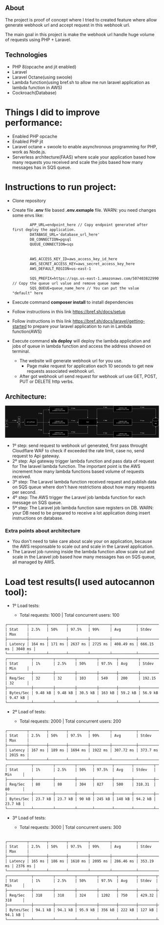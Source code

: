 ## About

The project is proof of concept where I tried to created feature where allow generate webhook url and accept request in this webhook url.

The main goal in this project is make the webhook url handle huge volume of requests using PHP + Laravel.

## Technologies

- PHP 8(opcache and jit enabled)
- Laravel
- Laravel Octane(using swoole)
- Lambda function(using bref.sh to allow me run laravel application as lambda function in AWS)
- Cockroach(Database)

Things I did to improve performance:
======================================

- Enabled PHP opcache 
- Enabled PHP jit
- Laravel octane + swoole to enable asynchronous programming for PHP, work as Node.js.
- Serverless architecture(FAAS) where scale your application based how many requests you received and scale the jobs based how many messages has in SQS queue.

Instructions to run project:
=============================

- Clone repository
- Create file **.env** file based **.env.exmaple** file. WARN: you need changes some envs like:
    ```
            APP_URL=endpoint_here // Copy endpoint generated after first deploy the application.
            DATABASE_URL='database_url_here'
            DB_CONNECTION=pgsql  
            QUEUE_CONNECTION=sqs
            

            AWS_ACCESS_KEY_ID=aws_access_key_id_here
            AWS_SECRET_ACCESS_KEY=aws_secret_access_key_here
            AWS_DEFAULT_REGION=us-east-1

            SQS_PREFIX=https://sqs.us-east-1.amazonaws.com/507403822990 // Copy the queue url value and remove queue name
            SQS_QUEUE=queue_name_here // You can put the value "default" here

    ```

- Execute command **composer install** to install dependencies
- Follow instructions in this link https://bref.sh/docs/setup 
- Follow instructions in this link  https://bref.sh/docs/laravel/getting-started to prepare your laravel application to run in Lambda function(AWS) 
- Execute command **sls deploy** will deploy the lambda application and jobs of queue in lambda function and access the address showed on terminal. 
    - The website will generate webhook url for you use.
        - Page make request for application each 10 seconds to get new requests associated webhook url.
    - After got webhook url send request for webhook url use GET, POST, PUT or DELETE http verbs.

## Architecture:

![The project architecture using serverless](architecture-using-serverless.drawio.png "The project architecture serverless")

- 1º step: send request to webhook url generated, first pass throught Cloudflare WAF to check if exceeded the rate limit, case no, send request to Api gateway.
- 2º step: Api gateway trigger lambda function and pass data of request for The laravel lambda function. The important point is the AWS increment how many lambda functions based volume of requests received.
- 3º step: The Laravel lambda function received request and publish data on SQS queue where don't have restrictions about how many requests per second.
- 4º step: The AWS trigger the Laravel job lambda function for each message on SQS queue.
- 5º step: The Laravel job lambda function save registers on DB. WARN: your DB need to be prepared to receive a lot application doing insert instructions on database.

### Extra points about architecture

- You don't need to take care about scale your on application, because the AWS responsable to scale out and scale in the Laravel application.
- The Laravel job running inside the lambda function allow scale out and scale in the Laravel job based how many messages has on SQS queue, all managed by AWS.

Load test results(I used autocannon tool):
============================================

- 1º Load tests:

    - Total requests: 1000 | Total concurrent users: 100 

```
┌─────────┬────────┬────────┬─────────┬─────────┬───────────┬───────────┬─────────┐
│ Stat    │ 2.5%   │ 50%    │ 97.5%   │ 99%     │ Avg       │ Stdev     │ Max     │
├─────────┼────────┼────────┼─────────┼─────────┼───────────┼───────────┼─────────┤
│ Latency │ 164 ms │ 171 ms │ 2637 ms │ 2725 ms │ 408.49 ms │ 666.15 ms │ 3040 ms │
└─────────┴────────┴────────┴─────────┴─────────┴───────────┴───────────┴─────────┘
┌───────────┬─────────┬─────────┬─────────┬────────┬─────────┬─────────┬─────────┐
│ Stat      │ 1%      │ 2.5%    │ 50%     │ 97.5%  │ Avg     │ Stdev   │ Min     │
├───────────┼─────────┼─────────┼─────────┼────────┼─────────┼─────────┼─────────┤
│ Req/Sec   │ 32      │ 32      │ 103     │ 549    │ 200     │ 192.15  │ 32      │
├───────────┼─────────┼─────────┼─────────┼────────┼─────────┼─────────┼─────────┤
│ Bytes/Sec │ 9.48 kB │ 9.48 kB │ 30.5 kB │ 163 kB │ 59.2 kB │ 56.9 kB │ 9.47 kB │
└───────────┴─────────┴─────────┴─────────┴────────┴─────────┴─────────┴─────────┘
```

- 2º Load of tests:

  - Total requests: 2000 | Total concurrent users: 200 

```
┌─────────┬────────┬────────┬─────────┬─────────┬───────────┬──────────┬─────────┐
│ Stat    │ 2.5%   │ 50%    │ 97.5%   │ 99%     │ Avg       │ Stdev    │ Max     │
├─────────┼────────┼────────┼─────────┼─────────┼───────────┼──────────┼─────────┤
│ Latency │ 167 ms │ 189 ms │ 1694 ms │ 1922 ms │ 307.72 ms │ 373.7 ms │ 2015 ms │
└─────────┴────────┴────────┴─────────┴─────────┴───────────┴──────────┴─────────┘
┌───────────┬─────────┬─────────┬───────┬────────┬────────┬─────────┬─────────┐
│ Stat      │ 1%      │ 2.5%    │ 50%   │ 97.5%  │ Avg    │ Stdev   │ Min     │
├───────────┼─────────┼─────────┼───────┼────────┼────────┼─────────┼─────────┤
│ Req/Sec   │ 80      │ 80      │ 304   │ 827    │ 500    │ 318.31  │ 80      │
├───────────┼─────────┼─────────┼───────┼────────┼────────┼─────────┼─────────┤
│ Bytes/Sec │ 23.7 kB │ 23.7 kB │ 90 kB │ 245 kB │ 148 kB │ 94.2 kB │ 23.7 kB │
└───────────┴─────────┴─────────┴───────┴────────┴────────┴─────────┴─────────┘
```

- 3º Load of tests:

    - Total requests: 3000 | Total concurrent users: 300 

```

┌─────────┬────────┬────────┬─────────┬─────────┬───────────┬───────────┬─────────┐
│ Stat    │ 2.5%   │ 50%    │ 97.5%   │ 99%     │ Avg       │ Stdev     │ Max     │
├─────────┼────────┼────────┼─────────┼─────────┼───────────┼───────────┼─────────┤
│ Latency │ 165 ms │ 186 ms │ 1610 ms │ 2095 ms │ 286.46 ms │ 353.19 ms │ 2376 ms │
└─────────┴────────┴────────┴─────────┴─────────┴───────────┴───────────┴─────────┘
┌───────────┬─────────┬─────────┬─────────┬────────┬────────┬────────┬─────────┐
│ Stat      │ 1%      │ 2.5%    │ 50%     │ 97.5%  │ Avg    │ Stdev  │ Min     │
├───────────┼─────────┼─────────┼─────────┼────────┼────────┼────────┼─────────┤
│ Req/Sec   │ 318     │ 318     │ 324     │ 1202   │ 750    │ 429.32 │ 318     │
├───────────┼─────────┼─────────┼─────────┼────────┼────────┼────────┼─────────┤
│ Bytes/Sec │ 94.1 kB │ 94.1 kB │ 95.9 kB │ 356 kB │ 222 kB │ 127 kB │ 94.1 kB │
└───────────┴─────────┴─────────┴─────────┴────────┴────────┴────────┴─────────┘
```
